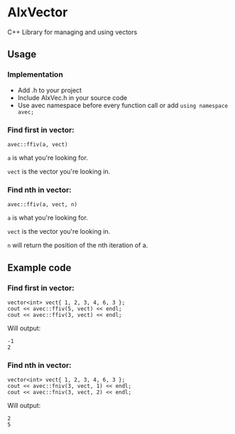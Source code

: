 # AlxVector
C++ Library for managing and using vectors
## Usage
### Implementation
- Add .h to your project
- Include AlxVec.h in your source code
- Use avec namespace before every function call or add `using namespace avec;`
### Find first in vector:
    avec::ffiv(a, vect)
`a` is what you're looking for.

`vect` is the vector you're looking in.

### Find nth in vector:
    avec::ffiv(a, vect, n)
`a` is what you're looking for.

`vect` is the vector you're looking in.

`n` will return the position of the nth iteration of a.

## Example code
### Find first in vector:
    vector<int> vect{ 1, 2, 3, 4, 6, 3 };
    cout << avec::ffiv(5, vect) << endl;
    cout << avec::ffiv(3, vect) << endl;
Will output:

    -1
    2
### Find nth in vector:

    vector<int> vect{ 1, 2, 3, 4, 6, 3 };
    cout << avec::fniv(3, vect, 1) << endl;
    cout << avec::fniv(3, vect, 2) << endl;
Will output:
  
    2
    5
	
